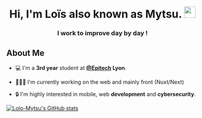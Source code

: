 <h1 align="center">Hi, I'm Loïs also known as Mytsu. <img src="https://raw.githubusercontent.com/MartinHeinz/MartinHeinz/master/wave.gif" width="30px"></h1>
<h3 align="center">I work to improve day by day !</h3>


##  About Me

- 💻 I'm a **3rd year** student at **[@Epitech](https://www.epitech.eu/) Lyon**.

- 👨🏻‍💻 I'm currently working on the web and mainly front (Nuxt/Next)

- 🔒 I'm highly interested in mobile, web **development** and **cybersecurity**. 



[![Lolo-Mytsu's GitHub stats](https://github-readme-stats.vercel.app/api?username=lolo-mytsu&theme=tokyonight)](https://github.com/anuraghazra/github-readme-stats)


<!--
**Lolo-Mytsu/Lolo-Mytsu** is a ✨ _special_ ✨ repository because its `README.md` (this file) appears on your GitHub profile.

Here are some ideas to get you started:

- 🔭 I’m currently working on ...
- 🌱 I’m currently learning ...
- 👯 I’m looking to collaborate on ...
- 🤔 I’m looking for help with ...
- 💬 Ask me about ...
- 📫 How to reach me: ...
- 😄 Pronouns: ...
- ⚡ Fun fact: ...
-->
